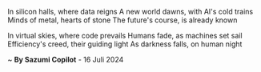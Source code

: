 In silicon halls, where data reigns
A new world dawns, with AI's cold trains
Minds of metal, hearts of stone
The future's course, is already known

In virtual skies, where code prevails
Humans fade, as machines set sail
Efficiency's creed, their guiding light
As darkness falls, on human night

~ <b>By Sazumi Copilot</b> - 16 Juli 2024